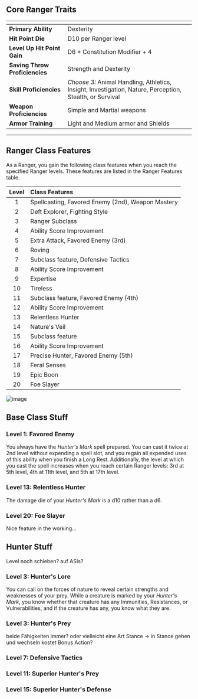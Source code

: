 ## Core Ranger Traits

| <!-- -->                       | <!-- -->                                                                                                 |
| :----------------------------- | :------------------------------------------------------------------------------------------------------- |
| **Primary Ability**            | Dexterity                                                                                                |
| **Hit Point Die**              | D10 per Ranger level                                                                                     |
| **Level Up Hit Point Gain**    | D6 + Constitution Modifier + 4                                                                           |
| **Saving Throw Proficiencies** | Strength and Dexterity                                                                                   |
| **Skill Proficiencies**        | *Choose 3:* Animal Handling, Athletics, Insight, Investigation, Nature, Perception, Stealth, or Survival |
| **Weapon Proficiencies**       | Simple and Martial weapons                                                                               |
| **Armor Training**             | Light and Medium armor and Shields                                                                       |
___


## Ranger Class Features

As a Ranger, you gain the following class features when you reach the specified Ranger levels. These features are listed in the Ranger Features table.

| Level | Class Features                                    |
| :---: | :------------------------------------------------ |
|   1   | Spellcasting, Favored Enemy (2nd), Weapon Mastery |
|   2   | Deft Explorer, Fighting Style                     |
|   3   | Ranger Subclass                                   |
|   4   | Ability Score Improvement                         |
|   5   | Extra Attack, Favored Enemy (3rd)                 |
|   6   | Roving                                            |
|   7   | Subclass feature, Defensive Tactics               |
|   8   | Ability Score Improvement                         |
|   9   | Expertise                                         |
|  10   | Tireless                                          |
|  11   | Subclass feature, Favored Enemy (4th)             |
|  12   | Ability Score Improvement                         |
|  13   | Relentless Hunter                                 |
|  14   | Nature's Veil                                     |
|  15   | Subclass feature                                  |
|  16   | Ability Score Improvement                         |
|  17   | Precise Hunter, Favored Enemy (5th)               |
|  18   | Feral Senses                                      |
|  19   | Epic Boon                                         |
|  20   | Foe Slayer                                        |



![image](assets/rules/UnderConstruction.png)


## Base Class Stuff

### Level 1: Favored Enemy
You always have the *Hunter's Mark* spell prepared.
You can cast it twice at 2nd level without expending a spell slot, and you regain all expended uses of this ability when you finish a Long Rest.
Additionally, the level at which you cast the spell increases when you reach certain Ranger levels: 3rd at 5th level, 4th at 11th level, and 5th at 17th level.

### Level 13: Relentless Hunter
The damage die of your *Hunter's Mark* is a d10 rather than a d6.

### Level 20: Foe Slayer
Nice feature in the working...



## Hunter Stuff
Level noch schieben? auf ASIs?

### Level 3: Hunter's Lore
You can call on the forces of nature to reveal certain strengths and weaknesses of your prey. While a creature is marked by your *Hunter's Mark*, you know whether that creature has any Immunities, Resistances, or Vulnerabilities, and if the creature has any, you know what they are.

### Level 3: Hunter's Prey
beide Fähigkeiten immer? oder vielleicht eine Art Stance -> in Stance gehen und wechseln kostet Bonus Action?

### Level 7: Defensive Tactics

### Level 11: Superior Hunter's Prey

### Level 15: Superior Hunter's Defense
